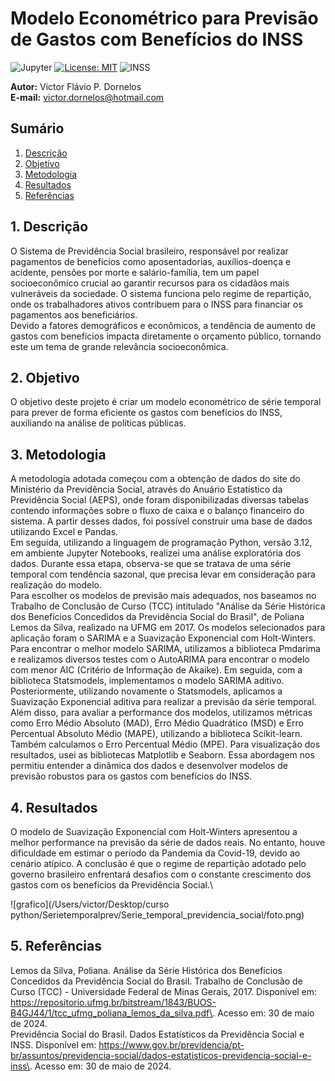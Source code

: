 # Modelo Econométrico para Previsão de Gastos com Benefícios do INSS
![Jupyter](https://img.shields.io/badge/Made%20with-Jupyter-orange?style=for-the-badge&logo=Jupyter)
[![License: MIT](https://img.shields.io/badge/License-MIT-yellow.svg)](https://opensource.org/licenses/MIT)
![INSS](https://admin-blog.grupogen.com.br/app/uploads/sites/2/2021/04/segurados-da-previdencia-social.jpg)

 **Autor:** Victor Flávio P. Dornelos\
**E-mail:** victor.dornelos@hotmail.com

## Sumário
1. [Descrição](https://www.mercadolivre.com.br/ar-condicionado-inverter-samsung-windfree-connect-9000-btus-frio-220v/p/MLB27658591?item_id=MLB4436518970&from=gshop&matt_tool=12284505&matt_word=&matt_source=google&matt_campaign_id=14303413664&matt_ad_group_id=136581273569&matt_match_type=&matt_network=g&matt_device=c&matt_creative=584243205817&matt_keyword=&matt_ad_position=&matt_ad_type=pla&matt_merchant_id=735098639&matt_product_id=MLB27658591-product&matt_product_partition_id=2267835084921&matt_target_id=pla-2267835084921&cq_src=google_ads&cq_cmp=14303413664&cq_net=g&cq_plt=gp&cq_med=pla&gad_source=1&gclid=CjwKCAjwx-CyBhAqEiwAeOcTdUZXxD8hnM2zu6_Lny9juF3eNX0NDXZpaQH-7yT3nn-g_KV8Ix7zrxoCCG0QAvD_BwE)
2. [Objetivo](https://www.mercadolivre.com.br/ar-condicionado-inverter-samsung-windfree-connect-9000-btus-frio-220v/p/MLB27658591?item_id=MLB4436518970&from=gshop&matt_tool=12284505&matt_word=&matt_source=google&matt_campaign_id=14303413664&matt_ad_group_id=136581273569&matt_match_type=&matt_network=g&matt_device=c&matt_creative=584243205817&matt_keyword=&matt_ad_position=&matt_ad_type=pla&matt_merchant_id=735098639&matt_product_id=MLB27658591-product&matt_product_partition_id=2267835084921&matt_target_id=pla-2267835084921&cq_src=google_ads&cq_cmp=14303413664&cq_net=g&cq_plt=gp&cq_med=pla&gad_source=1&gclid=CjwKCAjwx-CyBhAqEiwAeOcTdUZXxD8hnM2zu6_Lny9juF3eNX0NDXZpaQH-7yT3nn-g_KV8Ix7zrxoCCG0QAvD_BwE)
3. [Metodologia](https://www.mercadolivre.com.br/ar-condicionado-inverter-samsung-windfree-connect-9000-btus-frio-220v/p/MLB27658591?item_id=MLB4436518970&from=gshop&matt_tool=12284505&matt_word=&matt_source=google&matt_campaign_id=14303413664&matt_ad_group_id=136581273569&matt_match_type=&matt_network=g&matt_device=c&matt_creative=584243205817&matt_keyword=&matt_ad_position=&matt_ad_type=pla&matt_merchant_id=735098639&matt_product_id=MLB27658591-product&matt_product_partition_id=2267835084921&matt_target_id=pla-2267835084921&cq_src=google_ads&cq_cmp=14303413664&cq_net=g&cq_plt=gp&cq_med=pla&gad_source=1&gclid=CjwKCAjwx-CyBhAqEiwAeOcTdUZXxD8hnM2zu6_Lny9juF3eNX0NDXZpaQH-7yT3nn-g_KV8Ix7zrxoCCG0QAvD_BwE)
4. [Resultados](https://www.mercadolivre.com.br/ar-condicionado-inverter-samsung-windfree-connect-9000-btus-frio-220v/p/MLB27658591?item_id=MLB4436518970&from=gshop&matt_tool=12284505&matt_word=&matt_source=google&matt_campaign_id=14303413664&matt_ad_group_id=136581273569&matt_match_type=&matt_network=g&matt_device=c&matt_creative=584243205817&matt_keyword=&matt_ad_position=&matt_ad_type=pla&matt_merchant_id=735098639&matt_product_id=MLB27658591-product&matt_product_partition_id=2267835084921&matt_target_id=pla-2267835084921&cq_src=google_ads&cq_cmp=14303413664&cq_net=g&cq_plt=gp&cq_med=pla&gad_source=1&gclid=CjwKCAjwx-CyBhAqEiwAeOcTdUZXxD8hnM2zu6_Lny9juF3eNX0NDXZpaQH-7yT3nn-g_KV8Ix7zrxoCCG0QAvD_BwE)
5. [Referências](https://www.mercadolivre.com.br/ar-condicionado-inverter-samsung-windfree-connect-9000-btus-frio-220v/p/MLB27658591?item_id=MLB4436518970&from=gshop&matt_tool=12284505&matt_word=&matt_source=google&matt_campaign_id=14303413664&matt_ad_group_id=136581273569&matt_match_type=&matt_network=g&matt_device=c&matt_creative=584243205817&matt_keyword=&matt_ad_position=&matt_ad_type=pla&matt_merchant_id=735098639&matt_product_id=MLB27658591-product&matt_product_partition_id=2267835084921&matt_target_id=pla-2267835084921&cq_src=google_ads&cq_cmp=14303413664&cq_net=g&cq_plt=gp&cq_med=pla&gad_source=1&gclid=CjwKCAjwx-CyBhAqEiwAeOcTdUZXxD8hnM2zu6_Lny9juF3eNX0NDXZpaQH-7yT3nn-g_KV8Ix7zrxoCCG0QAvD_BwE)

## 1. Descrição

O Sistema de Previdência Social brasileiro, responsável por realizar pagamentos de benefícios como aposentadorias, auxílios-doença e acidente, pensões por morte e salário-família, tem um papel socioeconômico crucial ao garantir recursos para os cidadãos mais vulneráveis da sociedade. O sistema funciona pelo regime de repartição, onde os trabalhadores ativos contribuem para o INSS para financiar os pagamentos aos beneficiários.\
Devido a fatores demográficos e econômicos, a tendência de aumento de gastos com benefícios impacta diretamente o orçamento público, tornando este um tema de grande relevância socioeconômica.

## 2. Objetivo

O objetivo deste projeto é criar um modelo econométrico de série temporal para prever de forma eficiente os gastos com benefícios do INSS, auxiliando na análise de políticas públicas.

## 3. Metodologia
A metodologia adotada começou com a obtenção de dados do site do Ministério da Previdência Social, através do Anuário Estatístico da Previdência Social (AEPS), onde foram disponibilizadas diversas tabelas contendo informações sobre o fluxo de caixa e o balanço financeiro do sistema. A partir desses dados, foi possível construir uma base de dados utilizando Excel e Pandas.\
Em seguida, utilizando a linguagem de programação Python, versão 3.12, em ambiente Jupyter Notebooks, realizei uma análise exploratória dos dados. Durante essa etapa, observa-se que se tratava de uma série temporal com tendência sazonal, que precisa levar em consideração para realização do modelo.\
Para escolher os modelos de previsão mais adequados, nos baseamos no Trabalho de Conclusão de Curso (TCC) intitulado "Análise da Série Histórica dos Benefícios Concedidos da Previdência Social do Brasil", de Poliana Lemos da Silva, realizado na UFMG em 2017. Os modelos selecionados para aplicação foram o SARIMA e a Suavização Exponencial com Holt-Winters.\
Para encontrar o melhor modelo SARIMA, utilizamos a biblioteca Pmdarima e realizamos diversos testes com o AutoARIMA para encontrar o modelo com menor AIC (Critério de Informação de Akaike). Em seguida, com a biblioteca Statsmodels, implementamos o modelo SARIMA aditivo. Posteriormente, utilizando novamente o Statsmodels, aplicamos a Suavização Exponencial aditiva para realizar a previsão da série temporal.\
Além disso, para avaliar a performance dos modelos, utilizamos métricas como Erro Médio Absoluto (MAD), Erro Médio Quadrático (MSD) e Erro Percentual Absoluto Médio (MAPE), utilizando a biblioteca Scikit-learn. Também calculamos o Erro Percentual Médio (MPE). Para visualização dos resultados, usei as bibliotecas Matplotlib e Seaborn. Essa abordagem nos permitiu entender a dinâmica dos dados e desenvolver modelos de previsão robustos para os gastos com benefícios do INSS.

## 4. Resultados

O modelo de Suavização Exponencial com Holt-Winters apresentou a melhor performance na previsão da série de dados reais. No entanto, houve dificuldade em estimar o período da Pandemia da Covid-19, devido ao cenário atípico. A conclusão é que o regime de repartição adotado pelo governo brasileiro enfrentará desafios com o constante crescimento dos gastos com os benefícios da Previdência Social.\

![grafico](/Users/victor/Desktop/curso python/Serietemporalprev/Serie_temporal_previdencia_social/foto.png)

## 5. Referências
Lemos da Silva, Poliana. Análise da Série Histórica dos Benefícios Concedidos da Previdência Social do Brasil. Trabalho de Conclusão de Curso (TCC) - Universidade Federal de Minas Gerais, 2017. Disponível em: <https://repositorio.ufmg.br/bitstream/1843/BUOS-B4GJ44/1/tcc_ufmg_poliana_lemos_da_silva.pdf\>. Acesso em: 30 de maio de 2024.\
Previdência Social do Brasil. Dados Estatísticos da Previdência Social e INSS. Disponível em: <https://www.gov.br/previdencia/pt-br/assuntos/previdencia-social/dados-estatisticos-previdencia-social-e-inss\>. Acesso em: 30 de maio de 2024.
